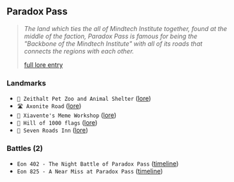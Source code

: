 ## Paradox Pass
> *The land which ties the all of Mindtech Institute together, found at the middle of the faction, Paradox Pass is famous for being the "Backbone of the Mindtech Institute" with all of its roads that connects the regions with each other.*  
>  
> [full lore entry](<https://zeithalt.github.io//r/paradox_pass.html>)
### Landmarks
- `🦁 Zeithalt Pet Zoo and Animal Shelter` ([lore](<https://zeithalt.github.io//r/animal_shelter.html>))
- `🛣️ Axonite Road` ([lore](<https://zeithalt.github.io//r/axonite_road.html>))
- `🎨️ Xiavente's Meme Workshop` ([lore](<https://zeithalt.github.io//r/meme_workshop.html>))
- `🎌️ Hill of 1000 flags` ([lore](<https://zeithalt.github.io//r/hill_of_flags.html>))
- `🍺️ Seven Roads Inn` ([lore](<https://zeithalt.github.io//r/seven_roads_inn.html>))
### Battles (2)
- `Eon 402 - The Night Battle of Paradox Pass` ([timeline](<https://zeithalt.github.io//t/#eon0402>))
- `Eon 825 - A Near Miss at Paradox Pass` ([timeline](<https://zeithalt.github.io//t/#eon0825>))
